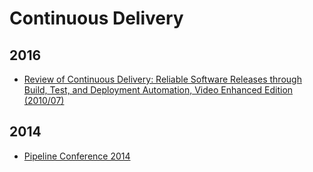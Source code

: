 Continuous Delivery
===================

2016
----
* [Review of Continuous Delivery: Reliable Software Releases through Build, Test, and Deployment Automation, Video Enhanced Edition (2010/07)](blog/2016/11/Review-of-Continuous-Delivery-Reliable-Software-Releases-through-Build-Test-and-Deployment-Automation-Video-Enhanced-Edition-2010-07.md)

2014
----
* [Pipeline Conference 2014](blog/2014/05/pipeline-conference-2014.md)
